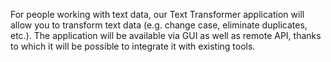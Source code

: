 For people working with text data, our Text Transformer application will allow you to transform text data (e.g. change
case, eliminate duplicates, etc.). The application will be available via GUI as well as remote API, thanks to which it
will be possible to integrate it with existing tools.